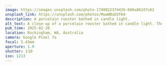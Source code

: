```yaml
---
image: https://images.unsplash.com/photo-1740022374426-660a862d7c62
unsplash_link: https://unsplash.com/photos/MuwWBuO3f64
description: A porcelain rooster bathed in candle light.
alt_text: A close-up of a porcelain rooster bathed in candle light. The rooster has brown feathers, red comb, and yellow beak.
pub_time: 2025-02-20
location: Rockingham, WA, Australia
camera: Google Pixel 7a
focal: 5.43mm
aperture: 1.9
shutter: 1⁄10
iso: 1213
---
```

